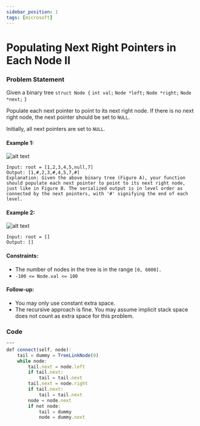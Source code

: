 ```yaml
---
sidebar_position: 1
tags: [microsoft]
---
```


# Populating Next Right Pointers in Each Node II

### Problem Statement

Given a binary tree
`struct Node {`
  `int val;`
  `Node *left;`
  `Node *right;`
  `Node *next;`
`}`

Populate each next pointer to point to its next right node. If there is no next right node, the next pointer should be set to `NULL`.

Initially, all next pointers are set to `NULL`.

#### Example 1:

![alt text](https://assets.leetcode.com/uploads/2019/12/18/e1.png)

```
Input: root = [1,2,3,4,5,null,7]
Output: [1,#,2,3,#,4,5,7,#]
Explanation: Given the above binary tree (Figure A), your function should populate each next pointer to point to its next right node, just like in Figure B. The serialized output is in level order as connected by the next pointers, with '#' signifying the end of each level.
```

#### Example 2:

![alt text](https://assets.leetcode.com/uploads/2019/12/18/e2.png)

```
Input: root = []
Output: []
```

#### Constraints:

- The number of nodes in the tree is in the range `[0, 6000].`
- `-100 <= Node.val <= 100`

#### Follow-up:

- You may only use constant extra space.
- The recursive approach is fine. You may assume implicit stack space does not count as extra space for this problem.

### Code

```jsx title="Python Code"
"""
def connect(self, node):
    tail = dummy = TreeLinkNode(0)
    while node:
        tail.next = node.left
        if tail.next:
            tail = tail.next
        tail.next = node.right
        if tail.next:
            tail = tail.next
        node = node.next
        if not node:
            tail = dummy
            node = dummy.next
```

